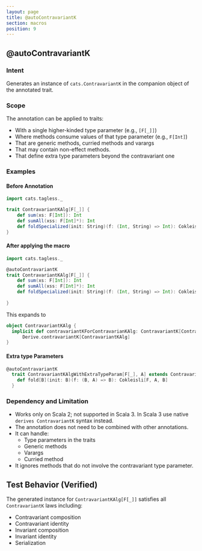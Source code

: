 ```yaml
---
layout: page
title: @autoContravariantK
section: macros
position: 9
---
```



## @autoContravariantK

### Intent
Generates an instance of `cats.ContravariantK` in the companion object of the annotated trait.

### Scope
The annotation can be applied to traits:
- With a single higher-kinded type parameter (e.g., `[F[_]]`)
- Where methods consume values of that type parameter (e.g., `F[Int]`)
- That are generic methods, curried methods and varargs 
- That may contain non-effect methods.
- That define extra type parameters beyond the contravariant one

### Examples
#### Before Annotation
```scala
import cats.tagless._

trait ContravariantKAlg[F[_]] {
    def sum(xs: F[Int]): Int
    def sumAll(xss: F[Int]*): Int
    def foldSpecialized(init: String)(f: (Int, String) => Int): Cokleisli[F, String, Int]
}
```

#### After applying the macro 
```scala
import cats.tagless._

@autoContravariantK
trait ContravariantKAlg[F[_]] {
    def sum(xs: F[Int]): Int
    def sumAll(xss: F[Int]*): Int
    def foldSpecialized(init: String)(f: (Int, String) => Int): Cokleisli[F, String, Int]
  
}
```

This expands to
```scala
object ContravariantKAlg {
  implicit def contravariantKForContravarianKAlg: ContravariantK[ContravariantKAlg] =
      Derive.contravariantK[ContravariantKAlg]
}
```

#### Extra type Parameters

```scala
@autoContravariantK
  trait ContravariantKAlgWithExtraTypeParam[F[_], A] extends Contravariant[F] {
    def fold[B](init: B)(f: (B, A) => B): Cokleisli[F, A, B]
  }
```

### Dependency and Limitation
- Works only on Scala 2; not supported in Scala 3.
In Scala 3 use native `derives ContravariantK` syntax instead.
- The annotation does not need to be combined with other annotations.
- It can handle: 
  - Type parameters in the traits
  - Generic methods
  - Varargs
  - Curried method
- It ignores methods that do not involve the contravariant type parameter.

## Test Behavior (Verified)
The generated instance for `ContravariantKAlg[F[_]]` satisfies all `ContravariantK` laws including:
- Contravariant composition
- Contravariant identity  
- Invariant composition
- Invariant identity
- Serialization